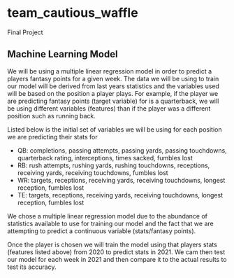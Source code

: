 # team_cautious_waffle
Final Project

## Machine Learning Model
We will be using a multiple linear regression model in order to predict a players fantasy points for a given week. The data we will be using to train our model will be derived from last years statistics and the variables used will be based on the position a player plays. For example, if the player we are predicting fantasy points (target variable) for is a quarterback, we will be using different variables (features) than if the player was a different position such as running back. 

Listed below is the initial set of variables we will be using for each position we are predicting their stats for

- QB: completions, passing attempts, passing yards, passing touchdowns, quarterback rating, interceptions, times sacked, fumbles lost
- RB: rush attempts, rushing yards, rushing touchdowns, receptions, receiving yards, receiving touchdowns, fumbles lost
- WR: targets, receptions, receiving yards, receiving touchdowns, longest reception, fumbles lost
- TE: targets, receptions, receiving yards, receiving touchdowns, longest reception, fumbles lost
 
We chose a multiple linear regression model due to the abundance of statistics available to use for training our model and the fact that we are attempting to predict a continuous variable (stats/fantasy points). 

Once the player is chosen we will train the model using that players stats (features listed above) from 2020 to predict stats in 2021. We cam then test our model for each week in 2021 and then compare it to the actual results to test its accuracy.
